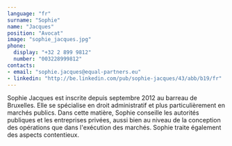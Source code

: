 ```yaml
---
language: "fr"
surname: "Sophie"
name: "Jacques"
position: "Avocat"
image: "sophie_jacques.jpg"
phone:
  display: "+32 2 899 9812"
  number: "003228999812"
contacts:
- email: "sophie.jacques@equal-partners.eu"
- linkedin: "http://be.linkedin.com/pub/sophie-jacques/43/abb/b19/fr"
---
```

Sophie Jacques est inscrite depuis septembre 2012 au barreau de Bruxelles. Elle se spécialise en droit administratif et plus particulièrement en marchés publics. Dans cette matière, Sophie conseille les autorités publiques et les entreprises privées, aussi bien au niveau de la conception des opérations que dans l'exécution des marchés. Sophie traite également des aspects contentieux.